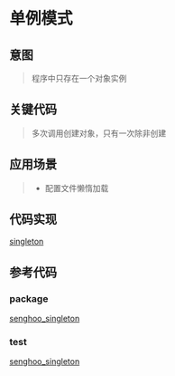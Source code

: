 # 单例模式

## 意图

> 程序中只存在一个对象实例

## 关键代码

> 多次调用创建对象，只有一次除非创建

## 应用场景

> - 配置文件懒惰加载

## 代码实现

[singleton](/media/singleton/singleton.go ':include :type=code')

## 参考代码

### package

[senghoo_singleton](/media/senghoo_design_pattern/03_singleton/singleton.go ':include :type=code')

### test

[senghoo_singleton](/media/senghoo_design_pattern/03_singleton/singleton_test.go ':include :type=code')
